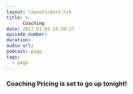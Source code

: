 ```yaml
---
layout: layouts/post.njk
title: >
      Coaching
date: 2017-01-03 15:58:27
episode_number: 
duration: 
audio_url: 
podcast: page
tags: 
  - page
---
```


### Coaching Pricing is set to go up tonight!

# 

